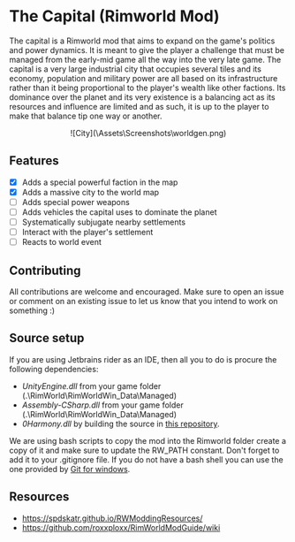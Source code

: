 # The Capital (Rimworld Mod)

The capital is a Rimworld mod that aims to expand on the game's politics and power dynamics. It is meant to give the player a challenge that must be managed from the early-mid game all the way into the very late game. The capital is a very large industrial city that occupies several tiles and its economy, population and military power are all based on its infrastructure rather than it being proportional to the player's wealth like other factions. Its dominance over the planet and its very existence is a balancing act as its resources and influence are limited and as such, it is up to the player to make that balance tip one way or another.

<p align="center">
  ![City](\Assets\Screenshots\worldgen.png)
</p>

## Features
- [X] Adds a special powerful faction in the map
- [X] Adds a massive city to the world map
- [ ] Adds special power weapons
- [ ] Adds vehicles the capital uses to dominate the planet
- [ ] Systematically subjugate nearby settlements
- [ ] Interact with the player's settlement
- [ ] Reacts to world event

## Contributing

All contributions are welcome and encouraged. Make sure to open an issue or comment on an existing issue to let us know that you intend to work on something :)

## Source setup

If you are using Jetbrains rider as an IDE, then all you to do is procure the following dependencies:

- *UnityEngine.dll* from your game folder (.\RimWorld\RimWorldWin_Data\Managed)
- *Assembly-CSharp.dll* from your game folder (.\RimWorld\RimWorldWin_Data\Managed)
- *0Harmony.dll* by building the source in [this repository](https://github.com/pardeike/Harmony).

We are using bash scripts to copy the mod into the Rimworld folder create a copy of it and make sure to update the RW_PATH constant. Don't forget to add it to your .gitignore file. If you do not have a bash shell you can use the one provided by [Git for windows](https://git-scm.com/download/win).

## Resources

- https://spdskatr.github.io/RWModdingResources/
- https://github.com/roxxploxx/RimWorldModGuide/wiki
